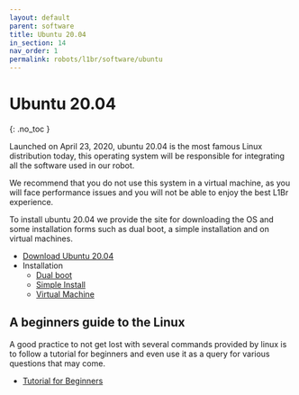 ```yaml
---
layout: default
parent: software
title: Ubuntu 20.04
in_section: 14
nav_order: 1
permalink: robots/l1br/software/ubuntu
---
```


# Ubuntu 20.04
{: .no_toc }

Launched on April 23, 2020, ubuntu 20.04 is the most famous Linux distribution today, this operating system will be responsible for integrating all the software used in our robot.

We recommend that you do not use this system in a virtual machine, as you will face performance issues and you will not be able to enjoy the best L1Br experience.

To install ubuntu 20.04 we provide the site for downloading the OS and some installation forms such as dual boot, a simple installation and on virtual machines.

- [Download Ubuntu 20.04](https://releases.ubuntu.com/20.04/)
- Installation
    - [Dual boot](https://www.itzgeek.com/post/how-to-install-ubuntu-20-04-alongside-with-windows-10-in-dual-boot/)
    - [Simple Install](https://phoenixnap.com/kb/install-ubuntu-20-04)
    - [Virtual Machine](https://www.youtube.com/watch?v=x5MhydijWmc)

## A beginners guide to the Linux

A good practice to not get lost with several commands provided by linux is to follow a tutorial for beginners and even use it as a query for various questions that may come.

- [Tutorial for Beginners](http://www.ee.surrey.ac.uk/Teaching/Unix/)
